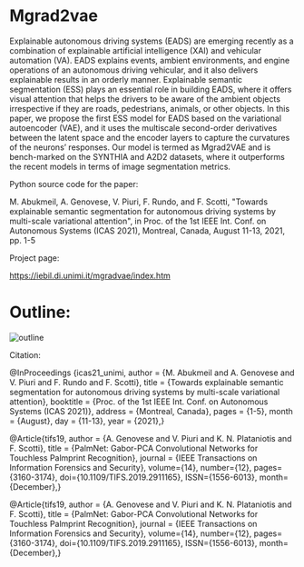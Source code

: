 # Mgrad2vae
Explainable autonomous driving systems (EADS) are emerging recently as a combination of explainable artificial intelligence (XAI) and vehicular automation (VA). EADS explains events, ambient environments, and engine operations of an autonomous driving vehicular, and it also delivers explainable results in an orderly manner. Explainable semantic segmentation (ESS) plays an essential role in building EADS, where it offers visual attention that helps the drivers to be aware of the ambient objects irrespective if they are roads, pedestrians, animals, or other objects. In this paper, we propose the first ESS model for EADS based on the variational autoencoder (VAE), and it uses the multiscale second-order derivatives between the latent space and the encoder layers to capture the curvatures of the neurons’ responses. Our model is termed as Mgrad2VAE and is bench-marked on the SYNTHIA and A2D2 datasets, where it outperforms the recent models in terms of image segmentation metrics.




Python source code for the paper:

M. Abukmeil, A. Genovese, V. Piuri, F. Rundo, and F. Scotti, "Towards explainable semantic segmentation for autonomous driving systems by multi-scale variational attention", in Proc. of the 1st  IEEE Int. Conf. on Autonomous Systems (ICAS 2021), Montreal, Canada, August 11-13, 2021, pp. 1-5 




Project page:

https://iebil.di.unimi.it/mgradvae/index.htm


# Outline:

![outline](https://user-images.githubusercontent.com/50661098/131345520-75f49468-c613-406c-8184-a53fba63e94f.jpg)


Citation:

    
@InProceedings {icas21_unimi,
	author = {M. Abukmeil and A. Genovese and V. Piuri and F. Rundo and F. Scotti},
	title = {Towards explainable semantic segmentation for autonomous driving systems by multi-scale variational attention},
	booktitle = {Proc. of the 1st IEEE Int. Conf. on Autonomous Systems (ICAS 2021)},
	address = {Montreal, Canada},
	pages = {1-5},
	month = {August},
	day = {11-13},
	year = {2021},}

@Article{tifs19,
	author = {A. Genovese and V. Piuri and K. N. Plataniotis and F. Scotti},
	title = {PalmNet: Gabor-PCA Convolutional Networks for Touchless Palmprint Recognition},
	journal = {IEEE Transactions on Information Forensics and Security},
	volume={14}, 
	number={12}, 
	pages={3160-3174}, 
	doi={10.1109/TIFS.2019.2911165}, 
	ISSN={1556-6013}, 
	month={December},}
	

@Article{tifs19,
	author = {A. Genovese and V. Piuri and K. N. Plataniotis and F. Scotti},
	title = {PalmNet: Gabor-PCA Convolutional Networks for Touchless Palmprint Recognition},
	journal = {IEEE Transactions on Information Forensics and Security},
	volume={14}, 
	number={12}, 
	pages={3160-3174}, 
	doi={10.1109/TIFS.2019.2911165}, 
	ISSN={1556-6013}, 
	month={December},}


